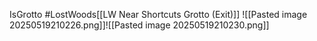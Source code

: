 IsGrotto #LostWoods[[LW Near Shortcuts Grotto (Exit)]]
![[Pasted image 20250519210226.png]]![[Pasted image 20250519210230.png]]